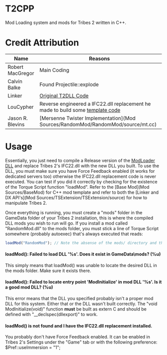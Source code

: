 T2CPP
=====

Mod Loading system and mods for Tribes 2 written in C++.


Credit Attribution
====

| Name                      | Reasons                                                                               |
| ------------------------- | ------------------------------------------------------------------------------------- |
| Robert MacGregor          | Main Coding                                                                           |
| Calvin Balke              | Found Projectile::explode                                                             |
| Linker                    | [Original T2DLL Code](http://www.the-construct.net/forums/showthread.php?t=500)       |
| LouCypher                 | Reverse engineered a IFC22.dll replacement he made to build some [template code](https://github.com/Ragora/T2-IFC22Template)        |
| Jason R. Blevins          | [Mersenne Twister Implementation](Mod Sources/RandomMod/RandomMod/source/mt.cc)       |

Usage
====

Essentially, you just need to compile a Release version of the [ModLoader DLL](ModLoader) and replace Tribes 2's IFC22.dll with the new DLL you built. To use the DLL, you must make sure you have Force Feedback enabled (it works for dedicated servers too) otherwise the IFC22.dll replacement code is never executed. You can test if you did it correctly by checking for the existence of the Torque Script function "loadMod". Refer to the [Base Mod](Mod Sources/BaseMod) for C++ mod template and refer to both the [Linker and DX API's](Mod Sources/TSExtension/TSExtension/source) for how to manipulate Tribes 2.

Once everything is running, you must create a "mods" folder in the GameData folder of your Tribes 2 installation, this is where the compiled DLL mods you wish to run will go. If you install a mod called "RandomMod.dll" to the mods folder, you must stick a line of Torque Script somewhere (probably autoexec) that's always executed that reads:

```javascript
loadMod("RandomMod"); // Note the absense of the mods/ directory and the .dll on the end, the code handles that
```

#### loadMod(): Failed to load DLL '%s'. Does it exist in GameData\mods? (%u)


This simply means that loadMod() was unable to locate the desired DLL in the mods folder. Make sure it exists there.


#### loadMod(): Failed to locate entry point 'ModInitialize' in mod DLL '%s'. Is it a good mod DLL? (%u)


This error means that the DLL you specified probably isn't a proper mod DLL for this system. Either that or the DLL wasn't built correctly. The "void ModInitialize(void)" function **must** be built as extern C and should be defined with "__declspec(dllexport)" to work.

#### loadMod() is not found and I have the IFC22.dll replacement installed.

You probably don't have Force Feedback enabled. It can be enabled in Tribes 2's Settings under the "Game" tab or with the following preference:
$Pref::useImmersion = "1";
